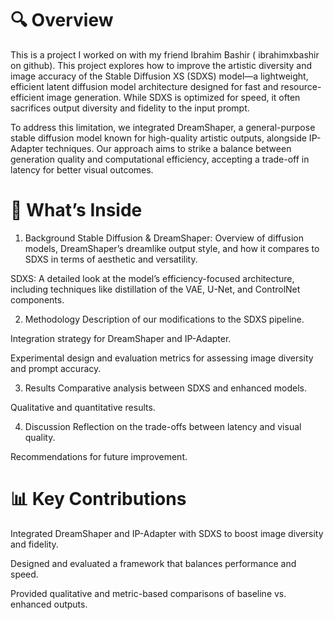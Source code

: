 # 🔍 Overview
This is a project I worked on with my friend Ibrahim Bashir (
ibrahimxbashir on github). This project explores how to improve the artistic diversity and image accuracy of the Stable Diffusion XS (SDXS) model—a lightweight, efficient latent diffusion model architecture designed for fast and resource-efficient image generation. While SDXS is optimized for speed, it often sacrifices output diversity and fidelity to the input prompt.

To address this limitation, we integrated DreamShaper, a general-purpose stable diffusion model known for high-quality artistic outputs, alongside IP-Adapter techniques. Our approach aims to strike a balance between generation quality and computational efficiency, accepting a trade-off in latency for better visual outcomes.

# 🧠 What’s Inside
1. Background
Stable Diffusion & DreamShaper: Overview of diffusion models, DreamShaper’s dreamlike output style, and how it compares to SDXS in terms of aesthetic and versatility.

SDXS: A detailed look at the model’s efficiency-focused architecture, including techniques like distillation of the VAE, U-Net, and ControlNet components.

2. Methodology
Description of our modifications to the SDXS pipeline.

Integration strategy for DreamShaper and IP-Adapter.

Experimental design and evaluation metrics for assessing image diversity and prompt accuracy.

3. Results
Comparative analysis between SDXS and enhanced models.

Qualitative and quantitative results.

4. Discussion
Reflection on the trade-offs between latency and visual quality.

Recommendations for future improvement.

# 📊 Key Contributions
Integrated DreamShaper and IP-Adapter with SDXS to boost image diversity and fidelity.

Designed and evaluated a framework that balances performance and speed.

Provided qualitative and metric-based comparisons of baseline vs. enhanced outputs.

